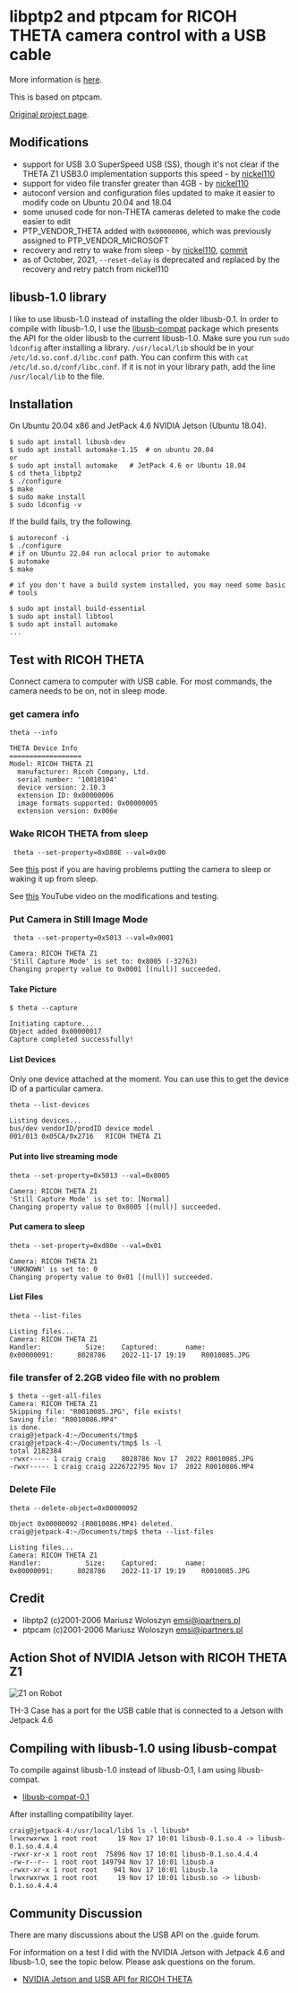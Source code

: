 # libptp2 and ptpcam for RICOH THETA camera control with a USB cable

More information is [here](https://theta360.guide/special/linuxstreaming/).

This is based on ptpcam.

[Original project page](http://libptp.sourceforge.net/).

## Modifications

* support for USB 3.0 SuperSpeed USB (SS), though it's not
clear if the THETA Z1 USB3.0 implementation supports this speed - by
[nickel110](https://github.com/nickel110/libptp2)
* support for video file transfer greater than 4GB - by
[nickel110](https://github.com/nickel110/libptp2)
* autoconf version and configuration files updated to
make it easier to modify code on Ubuntu 20.04 and 18.04
* some unused code for non-THETA cameras deleted to make the
code easier to edit
* PTP_VENDOR_THETA added with `0x00000006`, which was previously
assigned to PTP_VENDOR_MICROSOFT
* recovery and retry to wake from sleep - by [nickel110](https://github.com/nickel110/libptp2), [commit](https://github.com/nickel110/libptp2/commit/09a12b61d781f9383cabfaa4557b1b77ea72f647)
* as of October, 2021, `--reset-delay` is deprecated and replaced by the recovery and retry patch from nickel110

## libusb-1.0 library

I like to use libusb-1.0 instead of installing the older libusb-0.1.  In order to compile with libusb-1.0, I use
the [libusb-compat]([libusb-compat-0.1](https://github.com/libusb/libusb-compat-0.1)) package which presents the API for the
older libusb to the current libusb-1.0. Make sure you run `sudo ldconfig` after installing a library. `/usr/local/lib` should
be in your `/etc/ld.so.conf.d/libc.conf` path.  You can confirm this with `cat /etc/ld.so.d/conf/libc.conf`.  If it is not in your library path, add the
line `/usr/local/lib` to the file.

## Installation

On Ubuntu 20.04 x86 and JetPack 4.6 NVIDIA Jetson (Ubuntu 18.04).

```text
$ sudo apt install libusb-dev
$ sudo apt install automake-1.15  # on ubuntu 20.04
or
$ sudo apt install automake   # JetPack 4.6 or Ubuntu 18.04
$ cd theta_libptp2
$ ./configure
$ make
$ sudo make install
$ sudo ldconfig -v 
```

If the build fails, try the following.

```text
$ autoreconf -i
$ ./configure
# if on Ubuntu 22.04 run aclocal prior to automake
$ automake
$ make

# if you don't have a build system installed, you may need some basic 
# tools

$ sudo apt install build-essential
$ sudo apt install libtool
$ sudo apt install automake
...
```

## Test with RICOH THETA

Connect camera to computer with USB cable.  For most commands, the camera needs to be on,
not in sleep mode.

### get camera info

```text
theta --info

THETA Device Info
==================
Model: RICOH THETA Z1
  manufacturer: Ricoh Company, Ltd.
  serial number: '10010104'
  device version: 2.10.3
  extension ID: 0x00000006
  image formats supported: 0x00000005
  extension version: 0x006e
```

### Wake RICOH THETA from sleep

```text
 theta --set-property=0xD80E --val=0x00
```

See [this](https://community.theta360.guide/t/ricoh-theta-api-over-usb-cable-z1-v-s-sc-models/65/127?u=craig) post if you are having problems putting the camera to sleep or waking it up from sleep.

See [this](https://youtu.be/z-mYQY3zYt0) YouTube video on the modifications
and testing.


### Put Camera in Still Image Mode

```text
 theta --set-property=0x5013 --val=0x0001

Camera: RICOH THETA Z1
'Still Capture Mode' is set to: 0x8005 (-32763)
Changing property value to 0x0001 [(null)] succeeded.
```

#### Take Picture

```text
$ theta --capture

Initiating capture...
Object added 0x00000017
Capture completed successfully!
```

#### List Devices

Only one device attached at the moment.   You can use this to get the
device ID of a particular camera.

```text
theta --list-devices

Listing devices...
bus/dev	vendorID/prodID	device model
001/013	0x05CA/0x2716	RICOH THETA Z1
```

#### Put into live streaming mode

```text
theta --set-property=0x5013 --val=0x8005

Camera: RICOH THETA Z1
'Still Capture Mode' is set to: [Normal]
Changing property value to 0x8005 [(null)] succeeded.
``` 

#### Put camera to sleep

```text
theta --set-property=0xd80e --val=0x01

Camera: RICOH THETA Z1
'UNKNOWN' is set to: 0
Changing property value to 0x01 [(null)] succeeded.
```

#### List Files

```text
theta --list-files

Listing files...
Camera: RICOH THETA Z1
Handler:           Size: 	Captured:      	name:
0x00000091:      8028786	2022-11-17 19:19	R0010085.JPG
```

### file transfer of 2.2GB video file with no problem

```text
$ theta --get-all-files
Camera: RICOH THETA Z1
Skipping file: "R0010085.JPG", file exists!
Saving file: "R0010086.MP4" 
is done.
craig@jetpack-4:~/Documents/tmp$ 
craig@jetpack-4:~/Documents/tmp$ ls -l
total 2182384
-rwxr----- 1 craig craig    8028786 Nov 17  2022 R0010085.JPG
-rwxr----- 1 craig craig 2226722795 Nov 17  2022 R0010086.MP4
```

### Delete File

```text
theta --delete-object=0x00000092

Object 0x00000092 (R0010086.MP4) deleted.
craig@jetpack-4:~/Documents/tmp$ theta --list-files

Listing files...
Camera: RICOH THETA Z1
Handler:           Size: 	Captured:      	name:
0x00000091:      8028786	2022-11-17 19:19	R0010085.JPG
```

## Credit

* libptp2 (c)2001-2006 Mariusz Woloszyn <emsi@ipartners.pl>
* ptpcam  (c)2001-2006 Mariusz Woloszyn <emsi@ipartners.pl>

## Action Shot of NVIDIA Jetson with RICOH THETA Z1

![Z1 on Robot](readme_doc/z1_robot.jpg)

TH-3 Case has a port for the USB cable that is connected to a Jetson with Jetpack 4.6

## Compiling with libusb-1.0 using libusb-compat

To compile against libusb-1.0 instead of libusb-0.1, I am using libusb-compat.

* [libusb-compat-0.1](https://github.com/libusb/libusb-compat-0.1)

After installing compatibility layer.

```text
craig@jetpack-4:/usr/local/lib$ ls -l libusb*
lrwxrwxrwx 1 root root     19 Nov 17 10:01 libusb-0.1.so.4 -> libusb-0.1.so.4.4.4
-rwxr-xr-x 1 root root  75896 Nov 17 10:01 libusb-0.1.so.4.4.4
-rw-r--r-- 1 root root 149794 Nov 17 10:01 libusb.a
-rwxr-xr-x 1 root root    941 Nov 17 10:01 libusb.la
lrwxrwxrwx 1 root root     19 Nov 17 10:01 libusb.so -> libusb-0.1.so.4.4.4
```

## Community Discussion

There are many discussions about the USB API on the .guide forum.

For information on a test I did with the NVIDIA Jetson with Jetpack 4.6
and libusb-1.0, see the topic below.  Please ask questions on the forum.

* [NVIDIA Jetson and USB API for RICOH THETA](https://community.theta360.guide/t/nvidia-jetson-and-usb-api-for-ricoh-theta/8566?u=craig)
